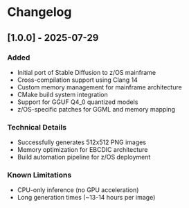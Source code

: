 # Changelog

## [1.0.0] - 2025-07-29

### Added
- Initial port of Stable Diffusion to z/OS mainframe
- Cross-compilation support using Clang 14
- Custom memory management for mainframe architecture
- CMake build system integration
- Support for GGUF Q4_0 quantized models
- z/OS-specific patches for GGML and memory mapping

### Technical Details
- Successfully generates 512x512 PNG images
- Memory optimization for EBCDIC architecture
- Build automation pipeline for z/OS deployment

### Known Limitations
- CPU-only inference (no GPU acceleration)
- Long generation times (~13-14 hours per image)
